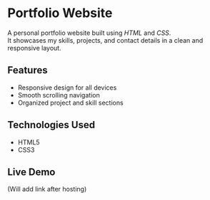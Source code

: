 # Portfolio Website

A personal portfolio website built using *HTML* and *CSS*.  
It showcases my skills, projects, and contact details in a clean and responsive layout.

## Features
- Responsive design for all devices
- Smooth scrolling navigation
- Organized project and skill sections

## Technologies Used
- HTML5  
- CSS3  

## Live Demo
(Will add link after hosting)
